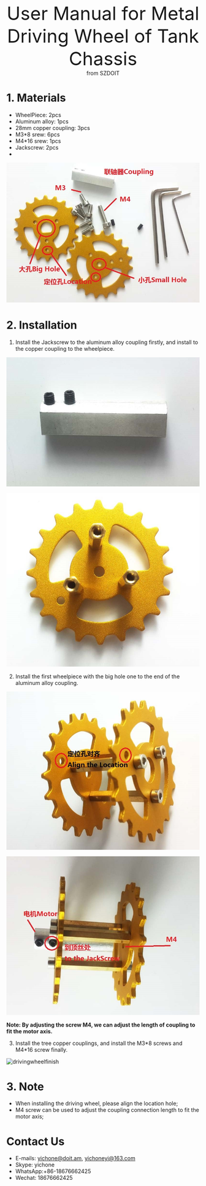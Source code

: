<center> <font size=10> User Manual for Metal Driving Wheel of Tank Chassis </font></center>

<center> from SZDOIT </center>

# 1. Materials

- WheelPiece: 2pcs
- Aluminum alloy: 1pcs
- 28mm copper coupling: 3pcs
- M3*8 srew: 6pcs
- M4*16 srew: 1pcs
- Jackscrew: 2pcs
- 

![metalwheelmaterial](metalwheelmaterial.jpg)

# 2. Installation

1) Install the Jackscrew to the aluminum alloy coupling firstly, and install to the copper coupling to the wheelpiece.

![metalcoupling](metalcoupling.jpg)

![metalwheelcoupling](metalwheelcoupling.jpg)

2) Install the first wheelpiece with the big hole one to the end of the aluminum alloy coupling.

![drivingalign](drivingalign.jpg)

![drivingm4](drivingm4.jpg)

**Note: By adjusting the screw M4, we can adjust the length of coupling to fit the motor axis.**

3) Install the tree copper couplings, and install the M3\*8 screws and M4\*16 screw finally.

![drivingwheelfinish](../picture/drivingwheelfinish.jpg)

# 3. Note

- When installing the driving wheel, please align the location hole;
- M4 screw can be used to adjust the coupling connection length to fit the motor axis;



# Contact Us

- E-mails: [yichone@doit.am](mailto:yichone@doit.am), [yichoneyi@163.com](mailto:yichoneyi@163.com)
- Skype: yichone
- WhatsApp:+86-18676662425
- Wechat: 18676662425

